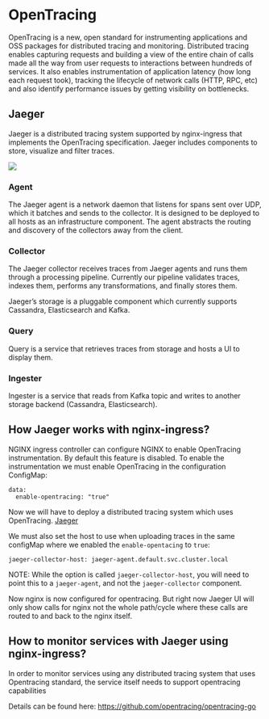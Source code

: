 # OpenTracing

OpenTracing is a new, open standard for instrumenting applications and OSS packages for distributed tracing and monitoring. Distributed tracing enables capturing requests and building a view of the entire chain of calls made all the way from user requests to interactions between hundreds of services. It also enables instrumentation of application latency (how long each request took), tracking the lifecycle of network calls (HTTP, RPC, etc) and also identify performance issues by getting visibility on bottlenecks.

## Jaeger

Jaeger is a distributed tracing system supported by nginx-ingress that implements the OpenTracing specification. Jaeger includes components to store, visualize and filter traces.

<img align="centre" src="https://www.jaegertracing.io/img/architecture.png">

### Agent
The Jaeger agent is a network daemon that listens for spans sent over UDP, which it batches and sends to the collector. It is designed to be deployed to all hosts as an infrastructure component. The agent abstracts the routing and discovery of the collectors away from the client.

### Collector
The Jaeger collector receives traces from Jaeger agents and runs them through a processing pipeline. Currently our pipeline validates traces, indexes them, performs any transformations, and finally stores them.

Jaeger’s storage is a pluggable component which currently supports Cassandra, Elasticsearch and Kafka.

### Query
Query is a service that retrieves traces from storage and hosts a UI to display them.

### Ingester
Ingester is a service that reads from Kafka topic and writes to another storage backend (Cassandra, Elasticsearch).

## How Jaeger works with nginx-ingress?
NGINX ingress controller can configure NGINX to enable OpenTracing instrumentation. By default this feature is disabled.
To enable the instrumentation we must enable OpenTracing in the configuration ConfigMap:
```
data:
  enable-opentracing: "true"
```

Now we will have to deploy a distributed tracing system which uses OpenTracing.
[Jaeger](https://github.com/jaegertracing/jaeger)

We must also set the host to use when uploading traces in the same configMap where we enabled the `enable-opentacing` to `true`:
```
jaeger-collector-host: jaeger-agent.default.svc.cluster.local
```
NOTE: While the option is called `jaeger-collector-host`, you will need to point this to a `jaeger-agent`, and not the `jaeger-collector` component.  

Now nginx is now configured for opentracing. But right now Jaeger UI will only show calls for nginx not the whole path/cycle where these calls are routed to and back to the nginx itself.

## How to monitor services with Jaeger using nginx-ingress?

In order to monitor services using any distributed tracing system that uses Opentracing standard, the service itself needs to support opentracing capabilities

Details can be found here: https://github.com/opentracing/opentracing-go 